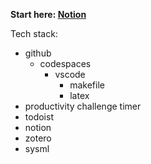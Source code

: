 **Start here: [Notion](https://franrmueller.notion.site/bachelor-thesis-214170088c3680d0b1abf2b6b7b1744a)**

Tech stack:
- github
    - codespaces
        - vscode
            - makefile
            - latex
- productivity challenge timer
- todoist
- notion
- zotero
- sysml